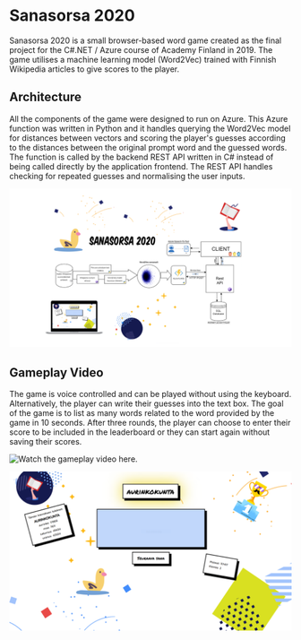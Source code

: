 # Sanasorsa 2020

Sanasorsa 2020 is a small browser-based word game created as the final project for the C#.NET / Azure course of Academy Finland in 2019. The game utilises a machine learning model (Word2Vec) trained with Finnish Wikipedia articles to give scores to the player.

## Architecture

All the components of the game were designed to run on Azure. This Azure function was written in Python and it handles querying the Word2Vec model for distances between vectors and scoring the player's guesses according to the distances between the original prompt word and the guessed words. The function is called by the backend REST API written in C# instead of being called directly by the application frontend. The REST API handles checking for repeated guesses and normalising the user inputs.

![Architecture diagram](Sanasorsa2020-diagram.png)

## Gameplay Video

The game is voice controlled and can be played without using the keyboard. Alternatively, the player can write their guesses into the text box. The goal of the game is to list as many words related to the word provided by the game in 10 seconds. After three rounds, the player can choose to enter their score to be included in the leaderboard or they can start again without saving their scores.

![Watch the gameplay video here.](http://www.youtube.com/watch?v=vCN54GZkiyo "Sanasorsa 2020 Gameplay")

[![A full gameplay video](Sanasorsa2020-screen.png)](http://www.youtube.com/watch?v=vCN54GZkiyo "Sanasorsa 2020 Gameplay")
